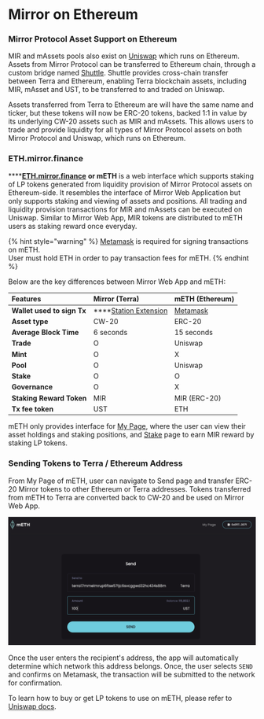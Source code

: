 # Mirror on Ethereum

### Mirror Protocol Asset Support on Ethereum

MIR and mAssets pools also exist on [Uniswap](https://app.uniswap.org/#/swap) which runs on Ethereum. Assets from Mirror Protocol can be transferred to Ethereum chain, through a custom bridge named [Shuttle](https://github.com/terra-project/shuttle). Shuttle provides cross-chain transfer between Terra and Ethereum, enabling Terra blockchain assets, including MIR, mAsset and UST, to be transferred to and traded on Uniswap. 

Assets transferred from Terra to Ethereum are will have the same name and ticker, but these tokens will now be ERC-20 tokens, backed 1:1 in value by its underlying CW-20 assets such as MIR and mAssets.  This allows users to trade and provide liquidity for all types of Mirror Protocol assets on both Mirror Protocol and Uniswap, which runs on Ethereum. 

### ETH.mirror.finance

\*\*\*\*[**ETH.mirror.finance**](https://eth.mirror.finance/) **or mETH** is a web interface which supports staking of LP tokens generated from liquidity provision of Mirror Protocol assets on Ethereum-side. It resembles the interface of Mirror Web Application but only supports staking and viewing of assets and positions. All trading and liquidity provision transactions for MIR and mAssets can be executed on Uniswap. Similar to Mirror Web App, MIR tokens are distributed to mETH users as staking reward once everyday. 

{% hint style="warning" %}
[Metamask](https://metamask.io) is required for signing transactions on mETH.   
User must hold ETH in order to pay transaction fees for mETH.
{% endhint %}

Below are the key differences between Mirror Web App and mETH:  

| Features | **Mirror \(Terra\)** | **mETH \(Ethereum\)** |
| :--- | :--- | :--- |
| **Wallet used to sign Tx** | \*\*\*\*[Station Extension](../getting-started/#terra-station-extension) | [Metamask](https://metamask.io/) |
| **Asset type** | CW-20 | ERC-20 |
| **Average Block Time** | 6 seconds | 15 seconds |
| **Trade** | O | Uniswap |
| **Mint** | O | X |
| **Pool** | O | Uniswap |
| **Stake** | O | O |
| **Governance** | O | X |
| **Staking Reward Token** | MIR | MIR \(ERC-20\) |
| **Tx fee token** | UST | ETH |

mETH only provides interface for [My Page](https://eth.mirror.finance/my), where the user can view their asset holdings and staking positions, and [Stake](https://eth.mirror.finance) page to earn MIR reward by staking LP tokens. 

### Sending Tokens to Terra / Ethereum Address

From My Page of mETH, user can navigate to Send page and transfer ERC-20 Mirror tokens to other Ethereum or Terra addresses. Tokens transferred from mETH to Terra are converted back to CW-20 and  be used on Mirror Web App. 

![](../../.gitbook/assets/image%20%2892%29.png)

Once the user enters the recipient's address, the app will automatically determine which network this address belongs. Once, the user selects `SEND` and confirms on Metamask, the transaction will be submitted to the network for confirmation.   
  
To learn how to buy or get LP tokens to use on mETH, please refer to [Uniswap docs](https://uniswap.org/docs/v2/). 

